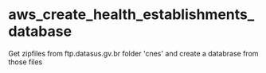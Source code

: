 # aws_create_health_establishments_database
Get zipfiles from ftp.datasus.gv.br folder 'cnes' and create a databrase from those files
